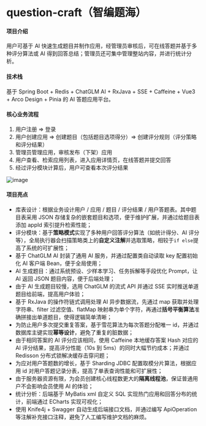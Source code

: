 # question-craft（智编题海）

#### 项目介绍

用户可基于 AI 快速生成题目并制作应用，经管理员审核后，可在线答题并基于多种评分算法或 AI 得到回答总结；管理员还可集中管理整站内容，并进行统计分析。

#### 技术栈

基于 Spring Boot + Redis + ChatGLM AI + RxJava + SSE + Caffeine + Vue3 + Arco Design + Pinia 的 AI 答题应用平台。

#### 核心业务流程

1. 用户注册 => 登录
2. 用户创建应用 => 创建题目（包括题目选项得分）=> 创建评分规则（评分策略和评分结果）
3. 管理员管理应用，审核发布（下架）应用
4. 用户查看、检索应用列表，进入应用详情页，在线答题并提交回答
5. 经过评分模块计算后，用户可查看本次评分结果

![image](https://github.com/user-attachments/assets/bde93034-a69c-4e62-a198-4f0b1db5d98c)


#### 项目亮点
- 库表设计：根据业务设计用户 / 应用 / 题目 / 评分结果 / 用户答题表。其中题目表采用 JSON 存储复杂的嵌套题目和选项，便于维护扩展，并通过给题目表添加 appId 索引提升检索性能；
- 评分模块：基于**策略模式**实现了多种用户回答评分算法（如统计得分、AI 评分等），全局执行器会扫描策略类上的**自定义注解**并选取策略，相较于`if else`提高了系统的可扩展性；
- 基于 ChatGLM AI 封装了通用 AI 服务，并通过配置类自动读取 key 配置初始化 AI 客户端 Bean，便于全局使用；
- AI 生成题目：通过系统预设、少样本学习、任务拆解等手段优化 Prompt，让 AI 返回 JSON 题目内容，便于后端处理；
- 由于 AI 生成题目较慢，选用 ChatGLM 的流式 API 并通过 SSE 实时推送单道题目给前端，提高用户体验；
- 基于 RxJava 的操作符链式调用处理 AI 异步数据流，先通过 map 获取并处理字符串、filter 过滤空值、flatMap 映射串为单个字符，再通过**括号平衡算法**准确拼接出单道题目，使得逻辑简单清晰；
- 为防止用户多次提交重复答案，基于雪花算法为每次答题分配唯一 id，并通过数据库主键实现**幂等设计**，避免了重复的脏数据；
- 由于相同答案的 AI 评分应该相同，使用 Caffeine 本地缓存答案 Hash 对应的 AI 评分结果，提高评分性能（10s 到 5ms）的同时大幅节约成本；并通过 Redisson 分布式锁解决缓存击穿问题；
- 为应对用户答题数的增长，基于 Sharding JDBC 配置取模分片算法，根据应用 id 对用户答题记录分表，提高了单表查询性能和可扩展性；
- 由于服务器资源有限，为会员创建核心线程数更大的**隔离线程池**，保证普通用户不会影响会员使用 AI 的体验；
- 统计分析：后端基于 MyBatis xml 自定义 SQL 实现热门应用和回答分布的统计，前端通过 ECharts 实现可视化；
- 使用 Knife4j + Swagger 自动生成后端接口文档，并通过编写 ApiOperation 等注解补充接口注释，避免了人工编写维护文档的麻烦。
